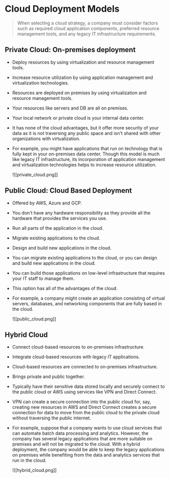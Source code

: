 # Cloud Deployment Models
> When selecting a cloud strategy, a company must consider factors such as required cloud application components, preferred resource management tools, and any legacy IT infrastructure requirements.
## Private Cloud: On-premises deployment
- Deploy resources by using virtualization and resource management tools.
- Increase resource utilization by using application management and virtualization technologies.
- Resources are deployed on premises by using virtualization and resource management tools.
- Your resources like servers and DB are all on premises.
- Your local network or private cloud is your internal data center.
- It has none of the cloud advantages, but it offer more security of your data as it is not traversing any public space and isn't shared with other organizations with virtualization.
- For example, you might have applications that run on technology that is fully kept in your on-premises data center. Though this model is much like legacy IT infrastructure, its incorporation of application management and virtualization technologies helps to increase resource utilization.

	![[private_cloud.png]]

## Public Cloud: Cloud Based Deployment
- Offered by AWS, Azure and GCP.
- You don't have any hardware responsibility as they provide all the hardware that provides the services you use.
- Run all parts of the application in the cloud.
- Migrate existing applications to the cloud.
- Design and build new applications in the cloud.
- You can migrate existing applications to the cloud, or you can design and build new applications in the cloud.
- You can build those applications on low-level infrastructure that requires your IT staff to manage them.
- This option has all of the advantages of the cloud.
- For example, a company might create an application consisting of virtual servers, databases, and networking components that are fully based in the cloud.

	![[public_cloud.png]]

## Hybrid Cloud
- Connect cloud-based resources to on-premises infrastructure.
- Integrate cloud-based resources with legacy IT applications.
- Cloud-based resources are connected to on-premises infrastructure.
- Brings private and public together.
- Typically have their sensitive data stored locally and securely connect to the public cloud or AWS using services like VPN and Direct Connect.
- VPN can create a secure connection into the public cloud for, say, creating new resources in AWS and Direct Connect creates a secure connection for data to move from the public cloud to the private cloud without traversing the public internet.
- For example, suppose that a company wants to use cloud services that can automate batch data processing and analytics. However, the company has several legacy applications that are more suitable on premises and will not be migrated to the cloud. With a hybrid deployment, the company would be able to keep the legacy applications on premises while benefiting from the data and analytics services that run in the cloud.

	![[hybrid_cloud.png]]
